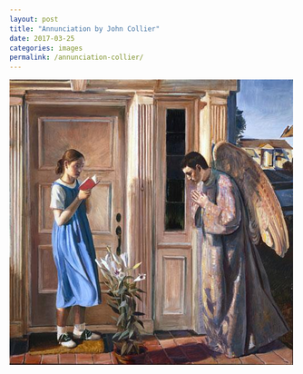 ```yaml
---
layout: post
title: "Annunciation by John Collier"
date: 2017-03-25
categories: images
permalink: /annunciation-collier/
---
```


![Annuciation by John Collier](https://github.com/matthewjmiller/mattmiller/blob/gh-pages/_assets/annunciation.jpg)